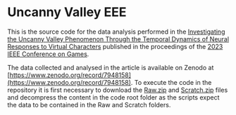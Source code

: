 # Uncanny Valley EEE

This is the source code for the data analysis performed in the [Investigating the Uncanny Valley Phenomenon Through the Temporal Dynamics of Neural Responses to Virtual Characters](https://arxiv.org/abs/2306.16233) published in the proceedings of the [2023 IEEE Conference on Games](https://2023.ieee-cog.org/).

The data collected and analysed in the article is available on Zenodo at [https://www.zenodo.org/record/7948158](https://www.zenodo.org/record/7948158). 
To execute the code in the repository it is first necessary to download the [Raw.zip](https://www.zenodo.org/record/7948158/files/Raw.zip) and [Scratch.zip](https://www.zenodo.org/record/7948158/files/Scratch.zip) files and decompress the content in the code root folder as the scripts expect the data to be contained in the Raw and Scratch folders.

